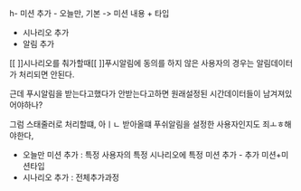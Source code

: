 h- 미션 추가 - 오늘만, 기본 -> 미션 내용 + 타입
- 시나리오 추가 
- 알림 추가

[[
]]시나리오를 춰가할때[[ ]]푸시알림에 동의를 하지 않은 사용자의 경우는 알림데이터가 처리되면 안된다.

근데 푸시알림을 받는다고했다가 안받는다고하면 원래설정된 시간데이터들이 남겨져있어야하나?

그럼 스태줄러로 처리할떄, 아ㅣㄴ 받아올떄 푸쉬알림을 설정한 사용자인지도 죄ㅗㅎ해야한다,


- 오늘만 미션 추가 : 특정 사용자의 특정 시나리오에 특정 미션 추가 - 추가 미션+미션타입
- 시나리오 추가 : 전체추가과정